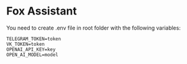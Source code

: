 # Fox Assistant

You need to create .env file in root folder with the following variables:
```
TELEGRAM_TOKEN=token
VK_TOKEN=token
OPENAI_API_KEY=key
OPEN_AI_MODEL=model

```
